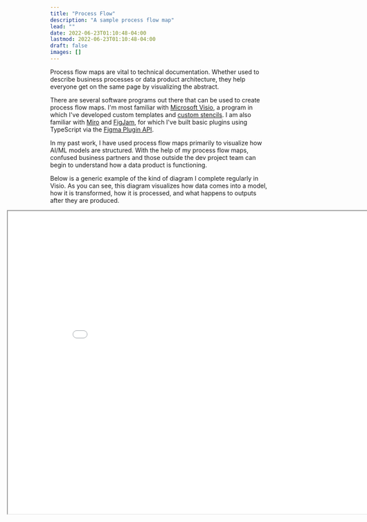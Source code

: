 ```yaml
---
title: "Process Flow"
description: "A sample process flow map"
lead: ""
date: 2022-06-23T01:10:48-04:00
lastmod: 2022-06-23T01:10:48-04:00
draft: false
images: []
---
```


Process flow maps are vital to technical documentation. Whether used to describe business processes or data product architecture, they help everyone get on the same page by visualizing the abstract.

There are several software programs out there that can be used to create process flow maps. I'm most familiar with [Microsoft Visio](https://www.microsoft.com/en-us/microsoft-365/visio/flowchart-software), a program in which I've developed custom templates and [custom stencils](https://support.microsoft.com/en-us/office/create-save-and-share-custom-stencils-a4c2235c-677d-4117-9673-1fef0a0ee22f). I am also familiar with [Miro](https://miro.com/online-whiteboard/) and [FigJam](https://www.figma.com/figjam/), for which I've built basic plugins using TypeScript via the [Figma Plugin API](https://www.figma.com/plugin-docs/intro/).

In my past work, I have used process flow maps primarily to visualize how AI/ML models are structured.  With the help of my process flow maps, confused business partners and those outside the dev project team can begin to understand how a data product is functioning.

Below is a generic example of the kind of diagram I complete regularly in Visio. As you can see, this diagram visualizes how data comes into a model, how it is transformed, how it is processed, and what happens to outputs after they are produced.

<iframe 
    id="examplepdf" 
    src="Sample-ML-Visio-Diagram.png" 
    width="900" 
    height="700"
    style="position:relative;right:100px;"
    >
</iframe>
